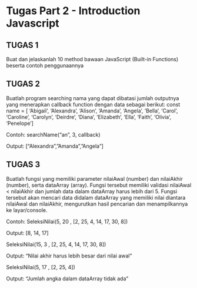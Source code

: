 # Tugas Part 2 - Introduction Javascript

## TUGAS 1

Buat dan jelaskanlah 10 method bawaan JavaScript (Built-in Functions) beserta contoh penggunaannya

## TUGAS 2

Buatlah program searching nama yang dapat dibatasi jumlah outputnya yang menerapkan callback function dengan data sebagai berikut:
const name = [
‘Abigail’, ‘Alexandra’, ‘Alison’,
‘Amanda’, ‘Angela’, ’Bella’,
‘Carol’, ‘Caroline’, ‘Carolyn’,
‘Deirdre’, ‘Diana’, ‘Elizabeth’,
‘Ella’, ‘Faith’, ‘Olivia’, ‘Penelope’]

Contoh:
searchName(“an”, 3, callback)

Output:
[“Alexandra”,”Amanda”,”Angela”]

## TUGAS 3

Buatlah fungsi yang memiliki parameter nilaiAwal (number) dan nilaiAkhir (number), serta dataArray (array). Fungsi tersebut memiliki validasi nilaiAwal < nilaiAkhir dan jumlah data dalam dataArray harus lebih dari 5. Fungsi tersebut akan mencari data didalam dataArray yang memiliki nilai diantara nilaiAwal dan nilaiAkhir, mengurutkan hasil pencarian dan menampilkannya ke layar/console.

Contoh:
SeleksiNilai(5, 20 , [2, 25, 4, 14, 17, 30, 8])

Output:
[8, 14, 17]

SeleksiNilai(15, 3 , [2, 25, 4, 14, 17, 30, 8])

Output:
“Nilai akhir harus lebih besar dari nilai awal”

SeleksiNilai(5, 17 , [2, 25, 4])

Output:
“Jumlah angka dalam dataArray tidak ada”
